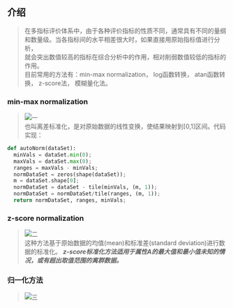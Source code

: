 ## 介绍
> 在多指标评价体系中，由于各种评价指标的性质不同，通常具有不同的量纲和数量级。当各指标间的水平相差很大时，如果直接用原始指标值进行分析，  
就会突出数值较高的指标在综合分析中的作用，相对削弱数值较低的指标的作用。  
目前常用的方法有：min-max normalization， log函数转换， atan函数转换， z-score法， 模糊量化法。
### min-max normalization  
> ![一](http://yuenshome-wordpress.stor.sinaapp.com/uploads/2014/08/pic16.png)  
也叫离差标准化，是对原始数据的线性变换，使结果映射到[0,1]区间。代码实现：  
  ```python
  def autoNorm(dataSet):
    minVals = dataSet.min(0);
    maxVals = dataSet.max(0);
    ranges = maxVals - minVals;
    normDataSet = zeros(shape(dataSet));
    m = dataSet.shape[0];
    normDataSet = dataSet - tile(minVals, (m, 1));
    normDataSet = normDataSet/tile(ranges, (m, 1));
    return normDataSet, ranges, minVals;
  ```
### z-score normalization
> ![二](http://yuenshome-wordpress.stor.sinaapp.com/uploads/2014/08/pic23.png)  
这种方法基于原始数据的均值(mean)和标准差(standard deviation)进行数据的标准化。
***z-score标准化方法适用于属性A的最大值和最小值未知的情况，或有超出取值范围的离群数据。***  
### 归一化方法
> ![三](http://yuenshome-wordpress.stor.sinaapp.com/uploads/2014/08/pic33.png)
